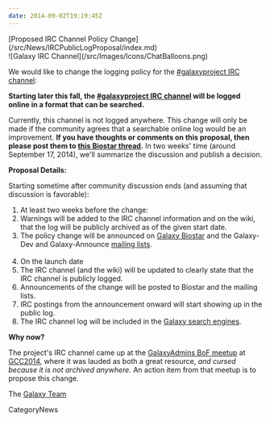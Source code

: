 ```yaml
---
date: 2014-09-02T19:19:45Z
---
```

<div class='newsItemHeader'>[Proposed IRC Channel Policy Change](/src/News/IRCPublicLogProposal/index.md)</div>

<div class='right'>![Galaxy IRC Channel](/src/Images/Icons/ChatBalloons.png)</div>

We would like to change the logging policy for the [#galaxyproject IRC channel](/src/GetInvolved/index.md#irc-channel):

  **Starting later this fall, the [#galaxyproject IRC channel](/src/GetInvolved/index.md#irc-channel) will be logged online in a format that can be searched.**

Currently, this channel is not logged anywhere.  This change will only be made if the community agrees that a searchable online log would be an improvement.  **If you have thoughts or comments on this proposal, then please post them to [this Biostar thread](https://biostar.usegalaxy.org/p/8804/).**  In two weeks' time (around September 17, 2014), we'll summarize the discussion and publish a decision. 

**Proposal Details:**

Starting sometime after community discussion ends (and assuming that discussion is favorable):

1. At least two weeks before the change:
  1. Warnings will be added to the IRC channel information and on the wiki, that the log will be publicly archived as of the given start date.
  1. The policy change will be announced on [Galaxy Biostar](/src/Support/Biostar/index.md) and the Galaxy-Dev and Galaxy-Announce [mailing lists](/src/MailingLists/index.md).<br /><br />
1. On the launch date
  1. The IRC channel (and the wiki) will be updated to clearly state that the IRC channel is publicly logged.
  1. Announcements of the change will be posted to Biostar and the mailing lists.
  1. IRC postings from the announcement onward will start showing up in the public log.
  1. The IRC channel log will be included in the [Galaxy search engines](http://galaxyproject.org/search/).

**Why now?**

The project's IRC channel came up at the [GalaxyAdmins BoF meetup](/src/Events/GCC2014/BoFs/GalaxyAdmins/index.md) at [GCC2014](/src/Events/GCC2014/index.md), where it was lauded as both a great resource, *and cursed because it is not archived anywhere.*  An action item from that meetup is to propose this change.

The [Galaxy Team](/src/GalaxyTeam/index.md)


CategoryNews
